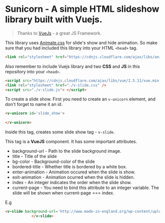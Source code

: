 # Sunicorn - A simple HTML slideshow library built with Vuejs.

> Thanks to [VueJs](https://vuejs.org) - a great JS Framework.

This library uses [Animate.css](https://github.com/daneden/animate.css) for slide's show and hide animation. So make sure that you had included this library into your HTML `<head>` tag.
```html
<link rel="stylesheet" href="https://cdnjs.cloudflare.com/ajax/libs/animate.css/3.5.2/animate.min.css" />
```

Also remember to include Vuejs library and two **CSS** and **JS** in this repository into your `<head>`.
```html
<script src="https://cdnjs.cloudflare.com/ajax/libs/vue/2.5.11/vue.min.js"></script>
<link rel="stylesheet" href="./v-slide.css" />
<script src="./v-slide.js"> </script>
```

To create a slide show. First you need to create an `v-unicorn` element, and don't forget to name it an id.
```html
<v-unicorn id='slide_show'>
    
</v-unicorn>
```
Inside this tag, creates some slide show tag - `v-slide`.

This tag is a **VueJS** component. It has some important attributes.

* background-url - Path to the slide background image.
* title - Title of the slide
* bg-color - Background-color of the slide
* bordered-title - Whether title is bordered by a white box.
* enter-animation - Animation occured when the slide is show.
* exit-animation - Animation ocurred when the slide is hidden.
* index - An integer indicates the order when the slide show.
* current-page - You need to bind this attribute to an integer variable. The slide will be shown when current-page === index.

E.g
```html
<v-slide background-url='http://www.made-in-england.org/wp-content/uploads/2011/12/LoneStag.svg' bordered-title :index='1' bg-color='alizarin' title='Hi Dương'  :current-page='a'>
            </v-slide>

```
